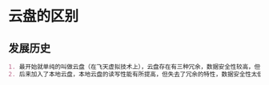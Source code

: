 # 云盘的区别

## 发展历史

```markdown
1. 最开始就单纯的叫做云盘（在飞天虚拟技术上），云盘存在有三种冗余，数据安全性较高，但读写的IOPS无法达到高性能需求。
2. 后来加入了本地云盘，本地云盘的读写性能有所提高，但失去了冗余的特性，数据安全性太低后来放弃了本地云盘。
```
